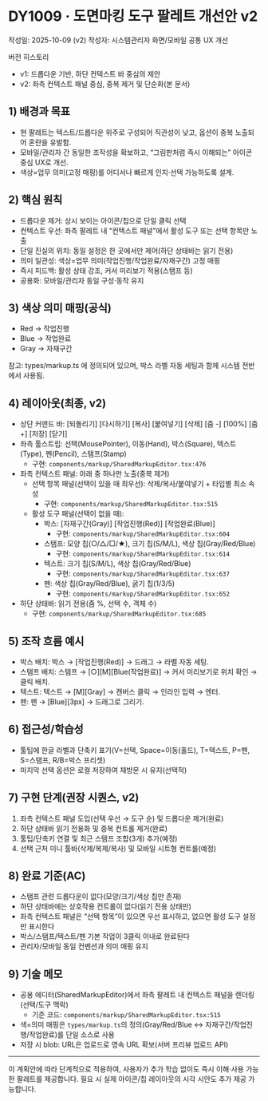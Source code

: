 # DY1009 · 도면마킹 도구 팔레트 개선안 v2

작성일: 2025-10-09 (v2)
작성자: 시스템관리자 화면/모바일 공통 UX 개선

버전 히스토리

- v1: 드롭다운 기반, 하단 컨텍스트 바 중심의 제안
- v2: 좌측 컨텍스트 패널 중심, 중복 제거 및 단순화(본 문서)

## 1) 배경과 목표

- 현 팔레트는 텍스트/드롭다운 위주로 구성되어 직관성이 낮고, 옵션이 중복 노출되어 혼란을 유발함.
- 모바일/관리자 간 동일한 조작성을 확보하고, “그림판처럼 즉시 이해되는” 아이콘 중심 UX로 개선.
- 색상=업무 의미(고정 매핑)를 어디서나 빠르게 인지·선택 가능하도록 설계.

## 2) 핵심 원칙

- 드롭다운 제거: 상시 보이는 아이콘/칩으로 단일 클릭 선택
- 컨텍스트 우선: 좌측 팔레트 내 “컨텍스트 패널”에서 활성 도구 또는 선택 항목만 노출
- 단일 진실의 위치: 동일 설정은 한 곳에서만 제어(하단 상태바는 읽기 전용)
- 의미 일관성: 색상=업무 의미(작업진행/작업완료/자재구간) 고정 매핑
- 즉시 피드백: 활성 상태 강조, 커서 미리보기 적용(스탬프 등)
- 공용화: 모바일/관리자 동일 구성·동작 유지

## 3) 색상 의미 매핑(공식)

- Red → 작업진행
- Blue → 작업완료
- Gray → 자재구간

참고: types/markup.ts 에 정의되어 있으며, 박스 라벨 자동 세팅과 함께 시스템 전반에서 사용됨.

## 4) 레이아웃(최종, v2)

- 상단 커맨드 바: [되돌리기] [다시하기] [복사] [붙여넣기] [삭제] [줌 -] [100%] [줌 +] [저장] [닫기]
- 좌측 툴스트립: 선택(MousePointer), 이동(Hand), 박스(Square), 텍스트(Type), 펜(Pencil), 스탬프(Stamp)
  - 구현: `components/markup/SharedMarkupEditor.tsx:476`
- 좌측 컨텍스트 패널: 아래 중 하나만 노출(중복 제거)
  - 선택 항목 패널(선택이 있을 때 최우선): 삭제/복사/붙여넣기 + 타입별 최소 속성
    - 구현: `components/markup/SharedMarkupEditor.tsx:515`
  - 활성 도구 패널(선택이 없을 때):
    - 박스: [자재구간(Gray)] [작업진행(Red)] [작업완료(Blue)]
      - 구현: `components/markup/SharedMarkupEditor.tsx:604`
    - 스탬프: 모양 칩(○/△/□/★), 크기 칩(S/M/L), 색상 칩(Gray/Red/Blue)
      - 구현: `components/markup/SharedMarkupEditor.tsx:614`
    - 텍스트: 크기 칩(S/M/L), 색상 칩(Gray/Red/Blue)
      - 구현: `components/markup/SharedMarkupEditor.tsx:637`
    - 펜: 색상 칩(Gray/Red/Blue), 굵기 칩(1/3/5)
      - 구현: `components/markup/SharedMarkupEditor.tsx:652`
- 하단 상태바: 읽기 전용(줌 %, 선택 수, 객체 수)
  - 구현: `components/markup/SharedMarkupEditor.tsx:685`

## 5) 조작 흐름 예시

- 박스 배치: 박스 → [작업진행(Red)] → 드래그 → 라벨 자동 세팅.
- 스탬프 배치: 스탬프 → [○][M][Blue(작업완료)] → 커서 미리보기로 위치 확인 → 클릭 배치.
- 텍스트: 텍스트 → [M][Gray] → 캔버스 클릭 → 인라인 입력 → 엔터.
- 펜: 펜 → [Blue][3px] → 드래그로 그리기.

## 6) 접근성/학습성

- 툴팁에 한글 라벨과 단축키 표기(V=선택, Space=이동(홀드), T=텍스트, P=펜, S=스탬프, R/B=박스 프리셋)
- 마지막 선택 옵션은 로컬 저장하여 재방문 시 유지(선택적)

## 7) 구현 단계(권장 시퀀스, v2)

1. 좌측 컨텍스트 패널 도입(선택 우선 → 도구 순) 및 드롭다운 제거(완료)
2. 하단 상태바 읽기 전용화 및 중복 컨트롤 제거(완료)
3. 툴팁/단축키 연결 및 최근 스탬프 조합(3개) 추가(예정)
4. 선택 근처 미니 툴바(삭제/복제/복사) 및 모바일 시트형 컨트롤(예정)

## 8) 완료 기준(AC)

- 스탬프 관련 드롭다운이 없다(모양/크기/색상 칩만 존재)
- 하단 상태바에는 상호작용 컨트롤이 없다(읽기 전용 상태만)
- 좌측 컨텍스트 패널은 “선택 항목”이 있으면 우선 표시하고, 없으면 활성 도구 설정만 표시한다
- 박스/스탬프/텍스트/펜 기본 작업이 3클릭 이내로 완료된다
- 관리자/모바일 동일 컨벤션과 의미 매핑 유지

## 9) 기술 메모

- 공용 에디터(SharedMarkupEditor)에서 좌측 팔레트 내 컨텍스트 패널을 렌더링(선택/도구 맥락)
  - 기준 코드: `components/markup/SharedMarkupEditor.tsx:515`
- 색=의미 매핑은 `types/markup.ts`의 정의(Gray/Red/Blue ↔ 자재구간/작업진행/작업완료)를 단일 소스로 사용
- 저장 시 blob: URL은 업로드로 영속 URL 확보(서버 프리뷰 업로드 API)

---

이 계획안에 따라 단계적으로 적용하여, 사용자가 추가 학습 없이도 즉시 이해·사용 가능한 팔레트를 제공합니다. 필요 시 실제 아이콘/칩 레이아웃의 시각 시안도 추가 제공 가능합니다.
